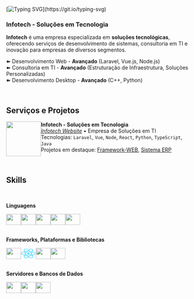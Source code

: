 <!-- 
  ## Links de onde usei para fazer meu readme

  # Typer - (https://readme-typing-svg.herokuapp.com/demo/)
  # Stats - (https://github-readme-streak-stats.herokuapp.com/demo/)
  # Grafico - (https://ashutosh00710.github.io/github-readme-activity-graph/)
  # VisitCount - (https://visitcount.itsvg.in/)

-->

[![Typing SVG](https://readme-typing-svg.herokuapp.com?font=Fira+Code&pause=1000&random=false&width=435&lines=Hi!+Welcome+to+Infotech's+profile!!)](https://git.io/typing-svg)

### Infotech - Soluções em Tecnologia

**Infotech** é uma empresa especializada em **soluções tecnológicas**, oferecendo serviços de desenvolvimento de sistemas, consultoria em TI e inovação para empresas de diversos segmentos.

➽ Desenvolvimento Web - **Avançado** (Laravel, Vue.js, Node.js) <br>
➽ Consultoria em TI - **Avançado** (Estruturação de Infraestrutura, Soluções Personalizadas) <br>
➽ Desenvolvimento Desktop - **Avançado** (C++, Python)

<br/>

## Serviços e Projetos

<img align="left" height="94px" width="94px" alt="" src="https://encrypted-tbn0.gstatic.com/images?q=tbn:ANd9GcSyuCP0DhtisYQMd5EY6cSGd-I30iGMQvAbAA&s"/>

**Infotech - Soluções em Tecnologia** \
[_Infotech Website_](https://www.infotech-solucoes.com/) • Empresa de Soluções em TI \
Tecnologias: `Laravel`, `Vue`, `Node`, `React`, `Python`, `TypeScript`, `Java` \
Projetos em destaque: [Framework-WEB](https://fw.infotech-solucoes.com/login?to=/dashboards), [Sistema ERP](https://www.linkedin.com/posts/infotech-solutions_sistema-erp-activity-7254094993617813504-QD6x?utm_source=share&utm_medium=member_desktop)

<br/>

## Skills
<br/>

**Linguagens**
<br/>
<div style="display: flex; align-items: center;">
  <img height="30" width="40" src="https://cdn.jsdelivr.net/gh/devicons/devicon/icons/javascript/javascript-original.svg" />
  <img height="30" width="40" src="https://cdn.jsdelivr.net/gh/devicons/devicon/icons/typescript/typescript-original.svg" />
  <img height="30" width="40" src="https://cdn.jsdelivr.net/gh/devicons/devicon/icons/python/python-original.svg">
  <img height="30" width="40" src="https://cdn.jsdelivr.net/gh/devicons/devicon/icons/cplusplus/cplusplus-original.svg" />
  <img height="30" width="40" src="https://cdn.jsdelivr.net/gh/devicons/devicon@latest/icons/php/php-original.svg" />
</div>
<br/>

**Frameworks, Plataformas e Bibliotecas**
<br/>
<div style="display: flex; align-items: center;">
  <img height="30" width="40" src="https://cdn.jsdelivr.net/gh/devicons/devicon/icons/bootstrap/bootstrap-original.svg" />
  <img height="30" width="40" src="https://raw.githubusercontent.com/devicons/devicon/master/icons/react/react-original.svg">
  <img height="30" width="40" src="https://cdn.jsdelivr.net/gh/devicons/devicon@latest/icons/vuejs/vuejs-original.svg" />
  <img height="30" width="40" src="https://cdn.jsdelivr.net/gh/devicons/devicon@latest/icons/nodejs/nodejs-original.svg" />
</div>
<br/>

**Servidores e Bancos de Dados**
<br/>
<div style="display: flex; align-items: center;">
  <img height="30" width="40" src="https://cdn.jsdelivr.net/gh/devicons/devicon@latest/icons/amazonwebservices/amazonwebservices-original-wordmark.svg" />
  <img height="30" width="40" src="https://cdn.jsdelivr.net/gh/devicons/devicon/icons/mysql/mysql-original.svg">
  <img height="30" width="40" src="https://cdn.jsdelivr.net/gh/devicons/devicon/icons/sqlite/sqlite-original.svg">
</div>
